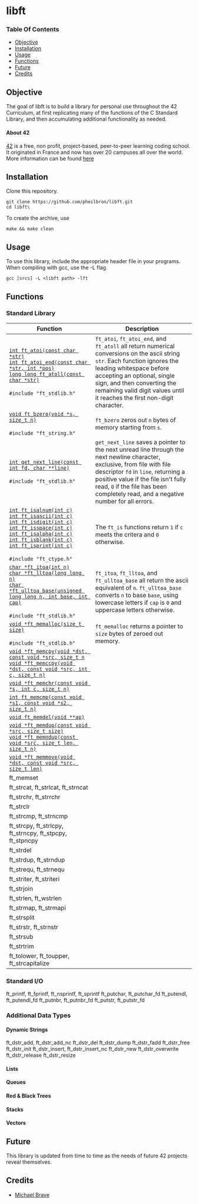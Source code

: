 # libft

### Table Of Contents
* [Objective](#objective)
* [Installation](#installation)
* [Usage](#usage)
* [Functions](#functions)
* [Future](#future)
* [Credits](#credits)

## Objective  
The goal of libft is to build a library for personal use throughout the 42 Curriculum, at first replicating many of the functions of the C Standard Library, and then accumulating additional functionality as needed.

#### About 42  
[42][42] is a free, non profit, project-based, peer-to-peer learning coding school. It originated in France and now has over 20 campuses all over the world. More information can be found [here][42] 

## Installation 
Clone this repository.
````
git clone https://github.com/pheilbron/libft.git
cd libft\
````
To create the archive, use
````
make && make clean
````

## Usage  
To use this library, include the appropriate header file in your programs.
When compiling with gcc, use the -L flag.
````
gcc [srcs] -L <libft path> -lft
````

## Functions
### Standard Library

| Function | Description |
| -------- | ----------- |
| [`int ft_atoi(const char *str)`](https://github.com/pheilbron/libft/blob/master/src/stdlib/ft_atoi.c)<br/>[`int ft_atoi_end(const char *str, int *pos)`](https://github.com/pheilbron/libft/blob/master/src/stdlib/ft_atoi_end.c)<br/>[`long long ft_atoll(const char *str)`](https://github.com/pheilbron/libft/blob/master/src/stdlib/ft_atoll.c)<br/><br/>`#include "ft_stdlib.h"` | `ft_atoi`, `ft_atoi_end`, and `ft_atoll` all return numerical conversions on the ascii string `str`. Each function ignores the leading whitespace before accepting an optional, single sign, and then converting the remaining valid digit values until it reaches the first non-digit character. |
| [`void ft_bzero(void *s, size_t n)`](https://github.com/pheilbron/libft/blob/master/src/string/ft_bzero.c)<br/><br/>`#include "ft_string.h"` | `ft_bzero` zeros out `n` bytes of memory starting from `s`. |
| [`int get_next_line(const int fd, char **line)`](https://github.com/pheilbron/libft/blob/master/src/stdlib/get_next_line.c)<br/><br/>`#include "ft_stdlib.h"` | `get_next_line` saves a pointer to the next unread line through the next newline character, exclusive, from file with file descriptor `fd` in `line`, returning a positive value if the file isn't fully read, `0` if the file has been completely read, and a negative number for all errors. |
| [`int ft_isalnum(int c)`](https://github.com/pheilbron/libft/blob/master/src/ctype/ft_isalnum.c)<br/>[`int ft_isascii(int c)`](https://github.com/pheilbron/libft/blob/master/src/ctype/ft_isascii.c)<br/>[`int ft_isdigit(int c)`](https://github.com/pheilbron/libft/blob/master/src/ctype/ft_isdigit.c)<br/>[`int ft_isspace(int c)`](https://github.com/pheilbron/libft/blob/master/src/ctype/ft_isspace.c)<br/>[`int ft_isalpha(int c)`](https://github.com/pheilbron/libft/blob/master/src/ctype/ft_isalpha.c)<br/>[`int ft_isblank(int c)`](https://github.com/pheilbron/libft/blob/master/src/ctype/ft_isblank.c)<br/>[`int ft_isprint(int c)`](https://github.com/pheilbron/libft/blob/master/src/ctype/ft_isprint.c)<br/><br/>`#include "ft_ctype.h"`| The `ft_is` functions return `1` if `c` meets the critera and `0` otherwise.|
| [`char *ft_itoa(int n)`](https://github.com/pheilbron/libft/blob/master/src/stdlib/ft_itoa.c)<br/>[`char *ft_lltoa(long long n)`](https://github.com/pheilbron/libft/blob/master/src/stdlib/ft_lltoa.c)<br/>[`char *ft_ulltoa_base(unsigned long long n, int base, int cap)`](https://github.com/pheilbron/libft/blob/master/src/stdlib/ft_ulltoa_base.c)<br/><br/>`#include "ft_stdlib.h"` | `ft_itoa`, `ft_lltoa`, and `ft_ulltoa_base` all return the ascii equivalent of `n`. `ft_ulltoa_base` converts `n` to base `base`, using lowercase letters if `cap` is `0` and uppercase letters otherwise. |
| [`void *ft_memalloc(size_t size)`](https://github.com/pheilbron/libft/blob/master/src/stdlib/ft_memalloc.c)<br/><br/>`#include "ft_stdlib.h"` | `ft_memalloc` returns a pointer to `size` bytes of zeroed out memory. |
| [`void *ft_memcpy(void *dst, const void *src, size_t n`](https://github.com/pheilbron/libft/blob/master/src/string/ft_memcpy.c)<br/>[ `void *ft_memccpy(void *dst, const void *src, int c, size_t n)`](https://github.com/pheilbron/libft/blob/master/src/string/ft_memccpy.c)<br/> | |
| [`void *ft_memchr(const void *s, int c, size_t n)`](https://github.com/pheilbron/libft/blob/master/src/string/ft_memchr.c)<br/> | |
| [`int ft_memcmp(const void *s1, const void *s2, size_t n)`](https://github.com/pheilbron/libft/blob/master/src/string/ft_memcmp.c)<br/> | |
| [`void ft_memdel(void **ap)`](https://github.com/pheilbron/libft/blob/master/src/string/ft_memdel.c)<br/> | |
| [`void *ft_memdup(const void *src, size_t size)`](https://github.com/pheilbron/libft/blob/master/src/string/ft_memdup.c)<br/>[`void *ft_memndup(const void *src, size_t len, size_t n)`](https://github.com/pheilbron/libft/blob/master/src/string/ft_memndup.c)<br/> | |
| [`void *ft_memmove(void *dst, const void *src, size_t len)`](https://github.com/pheilbron/libft/blob/master/src/string/ft_memmove.c)<br/> | |
| ft_memset
| ft_strcat, ft_strlcat, ft_strncat
| ft_strchr, ft_strrchr
| ft_strclr
| ft_strcmp, ft_strncmp
| ft_strcpy, ft_strlcpy, ft_strncpy, ft_stpcpy, ft_stpncpy
| ft_strdel
| ft_strdup, ft_strndup
| ft_strequ, ft_strnequ
| ft_striter, ft_striteri
| ft_strjoin
| ft_strlen, ft_wstrlen
| ft_strmap, ft_strmapi
| ft_strsplit
| ft_strstr, ft_strnstr
| ft_strsub
| ft_strtrim
| ft_tolower, ft_toupper, ft_strcapitalize

### Standard I/O

ft_printf, ft_fprintf, ft_nsprintf, ft_sprintf
ft_putchar, ft_putchar_fd
ft_putendl, ft_putendl_fd
ft_putnbr, ft_putnbr_fd
ft_putstr, ft_putstr_fd

### Additional Data Types
#### Dynamic Strings

ft_dstr_add, ft_dstr_add_nc
ft_dstr_del
ft_dstr_dump
ft_dstr_fadd
ft_dstr_free
ft_dstr_init
ft_dstr_insert, ft_dstr_insert_nc
ft_dstr_new
ft_dstr_overwrite
ft_dstr_release
ft_dstr_resize

#### Lists
#### Queues
#### Red & Black Trees
#### Stacks
#### Vectors

## Future 
This library is updated from time to time as the needs of future 42 projects reveal themselves.

## Credits  
* [Michael Brave](https://www.github.com/michaelbrave/)

[42]: http://42.us.org "School 42"
